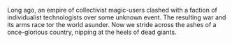 Long ago, an empire of collectivist magic-users clashed with a faction of individualist technologists over some unknown event. The resulting war and its arms race tor the world asunder. Now we stride across the ashes of a once-glorious country, nipping at the heels of dead giants.